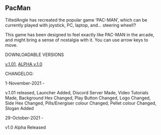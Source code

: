## PacMan 

TiltedAngle has recreated the popular game ‘PAC-MAN’, which can be currently played with joystick, PC, laptop, and… steering wheel!?

This game has been designed to feel exactly like PAC-MAN in the arcade, and might bring a sense of nostalgia with it. You can use arrow keys to move.


DOWNLOADABLE VERSIONS

[v.1.01](https://drive.google.com/file/d/19ZcOeekddpEfo7X2ek0UJiUSy5RSY7N-/view?usp=sharing),
[ALPHA v.1.0](https://apkadmin.com/mznvppw351i2/PACMAN-alphav1.0.html.html)


CHANGELOG:

1-November-2021 - 

v.1.01 released,
 Launcher Added,
 Discord Server Made,
 Video Tutorials Made,
 Background Hex Changed,
 Play Button Changed,
 Logo Changed,
 Side Hex Changed,
 Pills/Energiser colour Changed,
 Pellet colour Changed,
 Slogan Added


29-October-2021 - 

v1.0 Alpha Released
